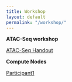 ```yaml
---
title: Workshop
layout: default
permalink: "/workshop/"
---
```


**ATAC-Seq workshop**

[ATAC-Seq Handout](https://tobiasrausch.com/courses/bertinoro2019/atac.html)

**Compute Nodes**

[Participant1](amazon_ip_here:8787)


